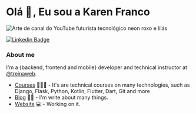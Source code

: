 # Olá 👋 , Eu sou a Karen Franco



![Arte de canal do YouTube futurista tecnológico neon roxo e lilás ](https://user-images.githubusercontent.com/100963513/206946449-64dd8773-5ad1-4d97-b5cf-d7cacb03f14f.jpg) 

[![Linkedin Badge](https://img.shields.io/badge/-LinkedIn-blue?style=flat-square&logo=Linkedin&logoColor=white&link=https://www.linkedin.com/in/karen-franco-bba406167/)](https://www.linkedin.com/in/karen-franco-bba406167/)


### About me
I'm a {backend, frontend and mobile} developer and technical instructor at [@treinaweb](https://www.treinaweb.com.br/).

- [Courses](https://www.treinaweb.com.br/cursos-online?q=fagner+pinheiro) 👨🏼‍🏫 - It's are technical courses on many technologies, such as Django, Flask, Python, Kotlin, Flutter, Dart, Git and more
- [Blog](https://www.treinaweb.com.br/blog/author/fagner-pinheiro/) ✍🏼 - I'm write about many things.
- [Website](https://fagnerpsantos.dev/) 💻 - Working on it.
